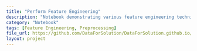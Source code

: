 ```yaml
---
title: "Perform Feature Engineering"
description: "Notebook demonstrating various feature engineering techniques for ML models."
category: "Notebook"
tags: [Feature Engineering, Preprocessing]
file_url: https://github.com/DataForSolution/DataForSolution.github.io/blob/main/projects/Perform%20feature%20engineering.ipynb
layout: project
---
```

